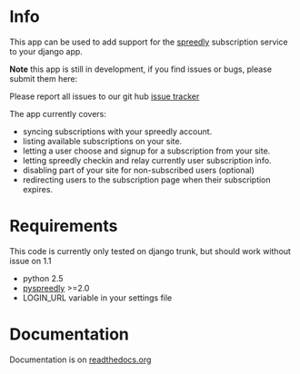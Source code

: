 Info
====

This app can be used to add support for the [spreedly](https://spreedly.com/) subscription service to your django app.

**Note** this app is still in development, if you find issues or bugs, please submit them here:

Please report all issues to our git hub [issue tracker](https://github.com/mediapop/django-spreedly/issues)

The app currently covers:

* syncing subscriptions with your spreedly account.
* listing available subscriptions on your site.
* letting a user choose and signup for a subscription from your site.
* letting spreedly checkin and relay currently user subscription info.
* disabling part of your site for non-subscribed users (optional)
* redirecting users to the subscription page when their subscription expires.

Requirements
============

This code is currently only tested on django trunk, but should work without issue on 1.1

* python 2.5 
* [pyspreedly](http://github.com/mediapop/python-spreedly) >=2.0 
* LOGIN_URL variable in your settings file

Documentation
============

Documentation is on [readthedocs.org](http://readthedocs.org/django-spreedly)
